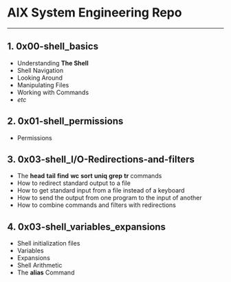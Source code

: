 # AlX System Engineering Repo
---
## 1. 0x00-shell_basics
- Understanding **The Shell**
- Shell Navigation
- Looking Around
- Manipulating Files
- Working with Commands
- *etc*

## 2. 0x01-shell_permissions
- Permissions

## 3. 0x03-shell_I/O-Redirections-and-filters
- The **head** **tail** **find** **wc** **sort** **uniq** **grep** **tr** commands
- How to redirect standard output to a file
- How to get standard input from a file instead of a keyboard
- How to send the output from one program to the input of another
- How to combine commands and filters with redirections

## 4. 0x03-shell_variables_expansions
- Shell initialization files
- Variables
- Expansions
- Shell Arithmetic
- The **alias** Command

